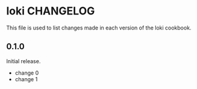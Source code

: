 # loki CHANGELOG

This file is used to list changes made in each version of the loki cookbook.

## 0.1.0

Initial release.

- change 0
- change 1
